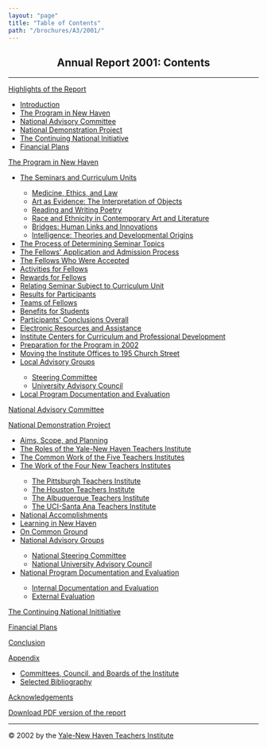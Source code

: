 ```yaml
---
layout: "page"
title: "Table of Contents"
path: "/brochures/A3/2001/"
---
```

<main>
<center>
<h2><b>Annual Report 2001: Contents</b></h2></center>
<hr/>
<p><a href="highlights.html">Highlights of the Report</a>
<ul>
    <li><a href="highlights.html#a">Introduction</a></li>
    <li><a href="highlights.html#b">The Program in New Haven</a></li>
    <li><a href="highlights.html#c">National Advisory Committee</a></li>
    <li><a href="highlights.html#d">National Demonstration Project</a></li>
    <li><a href="highlights.html#e">The Continuing National Initiative</a></li>
    <li><a href="highlights.html#f">Financial Plans</a></li>
</ul>
</p><p><a href="programnh.html">The Program in New Haven</a>
<ul>
    <li><a href="programnh.html#a">The Seminars and Curriculum Units</a></li>
    <ul>
        <li><a href="programnh.html#b">Medicine, Ethics, and Law </a></li>
        <li><a href="programnh.html#c">Art as Evidence: The Interpretation of Objects </a></li>
        <li><a href="programnh.html#d">Reading and Writing Poetry </a></li>
        <li><a href="programnh.html#e">Race and Ethnicity in Contemporary Art and Literature</a></li>
        <li><a href="programnh.html#f">Bridges: Human Links and Innovations</a></li>
        <li><a href="programnh.html#g">Intelligence: Theories and Developmental Origins</a></li>
    </ul>
    <li><a href="programnh.html#i">The Process of Determining Seminar Topics</a></li>
    <li><a href="programnh.html#j">The Fellows' Application and Admission Process</a></li>
    <li><a href="programnh.html#k">The Fellows Who Were Accepted</a></li>
    <li><a href="programnh.html#l">Activities for Fellows</a></li>
    <li><a href="programnh.html#m">Rewards for Fellows</a></li>
    <li><a href="programnh.html#n">Relating Seminar Subject to Curriculum Unit</a></li>
    <li><a href="programnh.html#o">Results for Participants</a></li>
    <li><a href="programnh.html#p">Teams of Fellows</a></li>
    <li><a href="programnh.html#q">Benefits for Students</a></li>
    <li><a href="programnh.html#r">Participants' Conclusions Overall</a></li>
    <li><a href="programnh.html#s">Electronic Resources and Assistance</a></li>
    <li><a href="programnh.html#t">Institute Centers for Curriculum and Professional Development</a></li>
    <li><a href="programnh.html#u">Preparation for the Program in 2002</a></li>
    <li><a href="programnh.html#v">Moving the Institute Offices to 195 Church Street</a></li>
    <li><a href="programnh.html#w">Local Advisory Groups</a></li>
    <ul>
        <li><a href="programnh.html#x">Steering Committee</a></li>
        <li><a href="programnh.html#y">University Advisory Council</a></li>
    </ul>
    <li><a href="programnh.html#z">Local Program Documentation and Evaluation</a></li>
</ul>
</p><p><a href="nac.html">National Advisory Committee</a>
</p><p><a href="nationaldem.html">National Demonstration Project</a>
<ul>
    <li><a href="nationaldem.html#a">Aims, Scope, and Planning</a></li>
    <li><a href="nationaldem.html#b">The Roles of the Yale-New Haven Teachers Institute</a></li>
    <li><a href="nationaldem.html#c">The Common Work of the Five Teachers Institutes</a></li>
    <li><a href="nationaldem.html#B0">The Work of the Four New Teachers Institutes</a></li>
    <ul>
        <li><a href="nationaldem.html#Ba">The Pittsburgh Teachers Institute</a></li>
        <li><a href="nationaldem.html#Bb">The Houston Teachers Institute</a></li>
        <li><a href="nationaldem.html#Bc">The Albuquerque Teachers Institute</a></li>
        <li><a href="nationaldem.html#Bd">The UCI-Santa Ana Teachers Institute</a></li>
    </ul>
    <li><a href="nationaldem.html#d">National Accomplishments</a></li>
    <li><a href="nationaldem.html#e">Learning in New Haven</a></li>
    <li><a href="nationaldem.html#f">On Common Ground</a></i></li>
    <li><a href="nationaldem.html#h">National Advisory Groups</a></li>
    <ul>
        <li><a href="nationaldem.html#i">National Steering Committee</a></li>
        <li><a href="nationaldem.html#j">National University Advisory Council</a></li>
    </ul>
    <li><a href="nationaldem.html#k">National Program Documentation and Evaluation</a></li>
    <ul>
        <li><a href="nationaldem.html#l">Internal Documentation and Evaluation</a></li>
        <li><a href="nationaldem.html#m">External Evaluation</a></li>
    </ul>
</ul>
</p><p><a href="continuingnatinit.html">The Continuing National Inititiative</a>
</p><p><a href="financialp.html">Financial Plans</a>
</p><p><a href="conclusion.html">Conclusion</a>
</p><p><a href="appendix.html">Appendix</a>
<ul>
    <li><a href="appendix.html#a">Committees, Council, and Boards of the Institute</a></li>
    <li><a href="appendix.html#b">Selected Bibliography</a></li>
</ul>
</p><p><a href="acknowledgements.html">Acknowledgements</a>
<br/>
</p>
<p><a href="/pdfs/ar/2001-annual-report.pdf" target="_blank">Download PDF version of the report</a></p>
<hr/>© 2002 by the <a href="/">Yale-New Haven Teachers Institute</a>
</main>